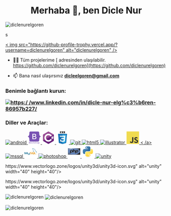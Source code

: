 <h1 align="center">Merhaba 👋, ben Dicle Nur</h1>
<p align="left"> <img src="https://komarev.com/ghpvc/?username=diclenurelgoren&label=Profile% 20views&color=0e75b6&style=flat" alt="diclenurelgoren" /> </p>
s
<p align="left"> <a href="https://github.com/ryo-ma/github-profile-trophy">< img src="https://github-profile-trophy.vercel.app/?username=diclenurelgoren" alt="diclenurelgoren" /></a> </p>

- 👨‍💻 Tüm projelerime [ adresinden ulaşılabilir. https://github.com/diclenurelgoren](https://github.com/diclenurelgoren)

- 📫 Bana nasıl ulaşırsınız **dicleelgoren@gmail.com**

<h3 align="left">Benimle bağlantı kurun:</ h3>
<p hizalama="sol">
<a href="https://linkedin.com/in/https://www.linkedin.com/in/dicle-nur-elg%c3%b6ren-86957b227/" target="boş"><img align= "center" src="https://raw.githubusercontent.com/rahuldkjain/github-profile-readme-generator/master/src/images/icons/Social/linked-in-alt.svg" alt="https:/ /www.linkedin.com/in/dicle-nur-elg%c3%b6ren-86957b227/" height="30" width="40" /></a>
</p>

<h3 align="left"> Diller ve Araçlar:</h3>
<p align="left"> <a href="https://developer.android.com" target="_blank" rel="noreferrer"> <img src="https://raw.githubusercontent.com/devicons /devicon/master/icons/android/android-original-wordmark.svg" alt="android" width="40" height="40"/> </a> <a href="https://getbootstrap.com " target="_blank" rel="noreferrer"> <img src="https://raw.githubusercontent.com/devicons/devicon/master/icons/bootstrap/bootstrap-plain-wordmark.svg" alt="bootstrap" width="40" height="40"/> </a> <a href="https://www.w3schools.com/cs/" target="_blank" rel="noreferrer"><img src="https://raw.githubusercontent.com/devicons/devicon/master/icons/csharp/csharp-original.svg" alt="csharp" width="40" height="40"/> </ a> <a href="https://www.w3schools.com/css/" target="_blank" rel="noreferrer"> <img src="https://raw.githubusercontent.com/devicons/devicon/ master/icons/css3/css3-original-wordmark.svg" alt="css3" width="40" height="40"/> </a> <a href="https://git-scm.com/ " target="_blank" rel="noreferrer"> <img src="https://www.vectorlogo.zone/logos/git-scm/git-scm-icon.svg" alt="git" width="40 " yükseklik="40"/> </a> <a href="https://www.w3.org/html/" target="_blank" rel="noreferrer"> <img src="https://raw.githubusercontent.com/devicons/devicon /master/icons/html5/html5-original-wordmark.svg" alt="html5" width="40" height="40"/> </a> <a href="https://www.adobe.com /in/products/illustrator.html" target="_blank" rel="noreferrer"> <img src="https://www.vectorlogo.zone/logos/adobe_illustrator/adobe_illustrator-icon.svg" alt="illustrator" width="40" height="40"/> </a> <a href="https://developer.mozilla.org/en-US/docs/Web/JavaScript" target="_blank" rel="noreferrer "> <img src="https://raw.githubusercontent.com/devicons/devicon/master/icons/javascript/javascript-original.svg" alt="javascript" width="40" height="40"/> < /a> <a href="https://www.microsoft.com/en-us/sql-server" target="_blank" rel="noreferrer"> <img src="https://www.svgrepo. com/show/303229/microsoft-sql-server-logo.svg" alt="mssql" width="40" height="40"/> </a> <a href="https://www.mysql. com/" target="_blank" rel="noreferrer"> <img src="https://raw.githubusercontent.com/devicons/devicon/master/icons/mysql/mysql-original-wordmark.svg" alt=" mysql" genişlik="40"height="40"/> </a> <a href="https://www.photoshop.com/en" target="_blank" rel="noreferrer"> <img src="https://raw. githubusercontent.com/devicons/devicon/master/icons/photoshop/photoshop-line.svg" alt="photoshop" width="40" height="40"/> </a> <a href="https:// www.php.net" target="_blank" rel="noreferrer"> <img src="https://raw.githubusercontent.com/devicons/devicon/master/icons/php/php-original.svg" alt= "php" width="40" height="40"/> </a> <a href="https://www.python.org" target="_blank" rel="noreferrer"> <img src="https://raw.githubusercontent.com/devicons/devicon/master/icons/python/python-original.svg" alt="python" width="40" height="40"/> </a > <a href="https://unity.com/" target="_blank" rel="noreferrer"> <img src="https://www.vectorlogo.zone/logos/unity3d/unity3d-icon.svg " alt="unity" width="40" height="40"/> </a> </p>https://www.vectorlogo.zone/logos/unity3d/unity3d-icon.svg" alt="unity" width="40" height="40"/> </a> </p>https://www.vectorlogo.zone/logos/unity3d/unity3d-icon.svg" alt="unity" width="40" height="40"/> </a> </p>

<p><img align="left" src="https://github-readme-stats.vercel.app/api/top-langs?username=diclenurelgoren&show_icons=true&locale=en&layout=compact" alt="diclenurelgoren" /> </p>

<p> <img align="center" src="https://github-readme-stats.vercel.app/api?username=diclenurelgoren&show_icons=true&locale=en" alt="diclenurelgoren" /> </p>

<p><img align="center" src="https://github-readme-streak-stats.herokuapp.com/?user=diclenurelgoren&" alt="diclenurelgoren" /></p>

